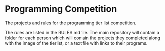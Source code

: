 # Programming Competition
The projects and rules for the programming tier list competition.

The rules are listed in the RULES.md file.
The main repository will contain a folder for each person which will contain the projects they completed along with the image of the tierlist,
or a text file with links to their programs.
